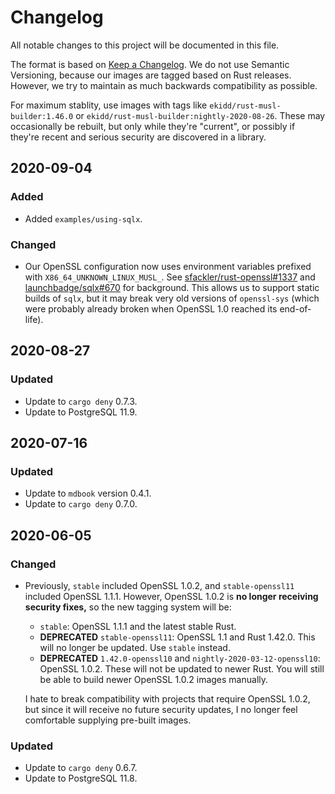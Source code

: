 # Changelog

All notable changes to this project will be documented in this file.

The format is based on [Keep a Changelog](https://keepachangelog.com/en/1.0.0/). We do not use Semantic Versioning, because our images are tagged based on Rust releases. However, we try to maintain as much backwards compatibility as possible.

For maximum stablity, use images with tags like `ekidd/rust-musl-builder:1.46.0` or `ekidd/rust-musl-builder:nightly-2020-08-26`. These may occasionally be rebuilt, but only while they're "current", or possibly if they're recent and serious security are discovered in a library.

## 2020-09-04

### Added

- Added `examples/using-sqlx`.

### Changed

- Our OpenSSL configuration now uses environment variables prefixed with `X86_64_UNKNOWN_LINUX_MUSL_`. See [sfackler/rust-openssl#1337](https://github.com/sfackler/rust-openssl/issues/1337) and [launchbadge/sqlx#670](https://github.com/launchbadge/sqlx/issues/670) for background. This allows us to support static builds of `sqlx`, but it may break very old versions of `openssl-sys` (which were probably already broken when OpenSSL 1.0 reached its end-of-life).

## 2020-08-27

### Updated

- Update to `cargo deny` 0.7.3.
- Update to PostgreSQL 11.9.

## 2020-07-16

### Updated

- Update to `mdbook` version 0.4.1.
- Update to `cargo deny` 0.7.0.

## 2020-06-05

### Changed

- Previously, `stable` included OpenSSL 1.0.2, and `stable-openssl11` included OpenSSL 1.1.1. However, OpenSSL 1.0.2 is **no longer receiving security fixes,** so the new tagging system will be:
  - `stable`: OpenSSL 1.1.1 and the latest stable Rust.
  - **DEPRECATED** `stable-openssl11`: OpenSSL 1.1 and Rust 1.42.0. This will no longer be updated. Use `stable` instead.
  - **DEPRECATED** `1.42.0-openssl10` and `nightly-2020-03-12-openssl10`: OpenSSL 1.0.2. These will not be updated to newer Rust. You will still be able to build newer OpenSSL 1.0.2 images manually.

  I hate to break compatibility with projects that require OpenSSL 1.0.2, but since it will receive no future security updates, I no longer feel comfortable supplying pre-built images.

### Updated

- Update to `cargo deny` 0.6.7.
- Update to PostgreSQL 11.8.
